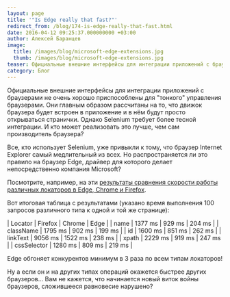 ```yaml
---
layout: page
title: '"Is Edge really that fast?"'
redirect_from: /blog/174-is-edge-really-that-fast.html
date: 2016-04-12 09:25:37.000000000 +03:00
author: Алексей Баранцев
image:
  title: /images/blog/microsoft-edge-extensions.jpg
  thumb: /images/blog/microsoft-edge-extensions.jpg
teaser: Официальные внешние интерфейсы для интеграции приложений с браузерами не очень хорошо приспособлены для "тонкого" управления браузерами. Они главным образом рассчитаны на то, что движок браузера будет встроен в приложение и в нём будут просто открываться странички. Однако Selenium требует более тесной интеграции. И кто может реализовать это лучше, чем сам производитель браузера? Все, кто использует Selenium, уже привыкли к тому, что браузер Internet Explorer самый медлительный из всех. Но распространяется ли это правило на браузер Edge, драйвер для которого делает непосредственно компания Microsoft?
category: Блог
---
```

Официальные внешние интерфейсы для интеграции приложений с браузерами не очень хорошо приспособлены для "тонкого" управления браузерами. Они главным образом рассчитаны на то, что движок браузера будет встроен в приложение и в нём будут просто открываться странички. Однако Selenium требует более тесной интеграции. И кто может реализовать это лучше, чем сам производитель браузера?

Все, кто использует Selenium, уже привыкли к тому, что браузер Internet Explorer самый медлительный из всех. Но распространяется ли это правило на браузер Edge, драйвер для которого делает непосредственно компания Microsoft?

Посмотрите, например, на эти [результаты сравнения скорости работы различных локаторов в Edge, Chrome и Firefox](http://jperala.fi/2016/04/11/webdriver-locator-performance/).

Вот итоговая таблица с результатами (указано время выполнения 100 запросов различного типа к одной и той же странице):

| Locator | Firefox | Chrome | Edge |
| name | 1377 ms | 929 ms | 204 ms |
| className | 1795 ms | 902 ms | 199 ms |
| id | 1600 ms | 851 ms | 262 ms |
| linkText | 9056 ms | 1522 ms | 238 ms |
| xpath | 2229 ms | 919 ms | 247 ms |
| cssSelector | 1280 ms | 809 ms | 219 ms |

Edge обгоняет конкурентов минимум в 3 раза по всем типам локаторов!

Ну а если он и на других типах операций окажется быстрее других браузеров... Вам не кажется, что начинается новый виток войны браузеров, сложившееся равновесие нарушено?
